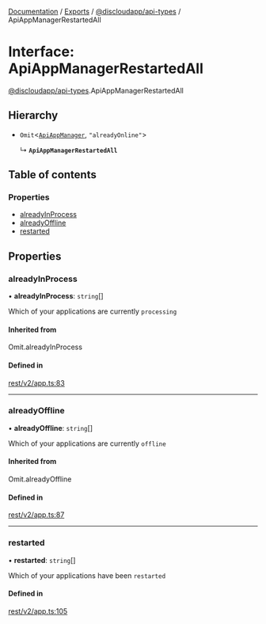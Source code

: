 [Documentation](../README.md) / [Exports](../modules.md) / [@discloudapp/api-types](../modules/discloudapp_api_types.md) / ApiAppManagerRestartedAll

# Interface: ApiAppManagerRestartedAll

[@discloudapp/api-types](../modules/discloudapp_api_types.md).ApiAppManagerRestartedAll

## Hierarchy

- `Omit`\<[`ApiAppManager`](discloudapp_api_types.ApiAppManager.md), ``"alreadyOnline"``\>

  ↳ **`ApiAppManagerRestartedAll`**

## Table of contents

### Properties

- [alreadyInProcess](discloudapp_api_types.ApiAppManagerRestartedAll.md#alreadyinprocess)
- [alreadyOffline](discloudapp_api_types.ApiAppManagerRestartedAll.md#alreadyoffline)
- [restarted](discloudapp_api_types.ApiAppManagerRestartedAll.md#restarted)

## Properties

### alreadyInProcess

• **alreadyInProcess**: `string`[]

Which of your applications are currently `processing`

#### Inherited from

Omit.alreadyInProcess

#### Defined in

[rest/v2/app.ts:83](https://github.com/discloud/discloud.app/blob/78281f4/packages/api-types/rest/v2/app.ts#L83)

___

### alreadyOffline

• **alreadyOffline**: `string`[]

Which of your applications are currently `offline`

#### Inherited from

Omit.alreadyOffline

#### Defined in

[rest/v2/app.ts:87](https://github.com/discloud/discloud.app/blob/78281f4/packages/api-types/rest/v2/app.ts#L87)

___

### restarted

• **restarted**: `string`[]

Which of your applications have been `restarted`

#### Defined in

[rest/v2/app.ts:105](https://github.com/discloud/discloud.app/blob/78281f4/packages/api-types/rest/v2/app.ts#L105)

